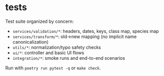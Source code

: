 # tests

Test suite organized by concern:

- `services/validation/*`: headers, dates, keys, class map, species map
- `services/transform/*`: old→new mapping (no implicit name canonicalization)
- `utils/*`: normalization/typo safety checks
- `ui/*`: controller and basic UI flows
- `integration/*`: smoke runs and end-to-end scenarios

Run with `poetry run pytest -q` or `make check`.

